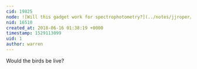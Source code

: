 ```yaml
---
cid: 19825
node: ![Will this gadget work for spectrophotometry?](../notes/jjroper/06-15-2018/will-this-gadget-work-for-spectrophotometry)
nid: 16510
created_at: 2018-06-16 01:38:19 +0000
timestamp: 1529113099
uid: 1
author: warren
---
```


Would the birds be live?
